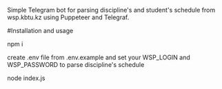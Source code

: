 Simple Telegram bot for parsing discipline's and student's schedule from wsp.kbtu.kz using Puppeteer and Telegraf.

#Installation and usage 

npm i


create .env file from .env.example and set your WSP_LOGIN and WSP_PASSWORD to parse discipline's schedule


node index.js
